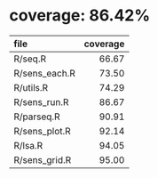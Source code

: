 # coverage: 86.42%

|file          | coverage|
|:-------------|--------:|
|R/seq.R       |    66.67|
|R/sens_each.R |    73.50|
|R/utils.R     |    74.29|
|R/sens_run.R  |    86.67|
|R/parseq.R    |    90.91|
|R/sens_plot.R |    92.14|
|R/lsa.R       |    94.05|
|R/sens_grid.R |    95.00|

